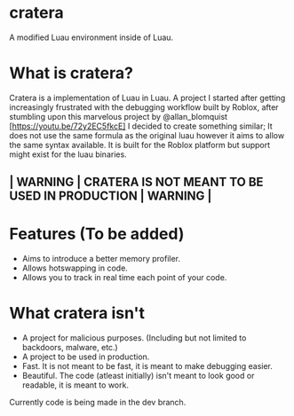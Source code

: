 # cratera
A modified Luau environment inside of Luau.

# What is cratera?
Cratera is a implementation of Luau in Luau.
A project I started after getting increasingly frustrated with the debugging workflow built by Roblox, after stumbling upon this marvelous project by @allan_blomquist [https://youtu.be/72y2EC5fkcE] I decided to create something similar;
It does not use the same formula as the original luau however it aims to allow the same syntax available.
It is built for the Roblox platform but support might exist for the luau binaries.
## | WARNING | CRATERA IS NOT MEANT TO BE USED IN PRODUCTION | WARNING |

# Features (To be added)
* Aims to introduce a better memory profiler.
* Allows hotswapping in code.
* Allows you to track in real time each point of your code.

# What cratera isn't
* A project for malicious purposes. (Including but not limited to backdoors, malware, etc.)
* A project to be used in production.
* Fast. It is not meant to be fast, it is meant to make debugging easier.
* Beautiful. The code (atleast initially) isn't meant to look good or readable, it is meant to work.

Currently code is being made in the dev branch.
